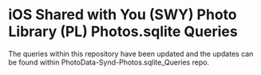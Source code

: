 # iOS Shared with You (SWY) Photo Library (PL) Photos.sqlite Queries
The queries within this repository have been updated and the updates can be found within PhotoData-Synd-Photos.sqlite_Queries repo.
